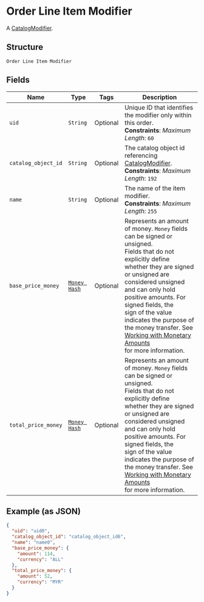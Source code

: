 
# Order Line Item Modifier

A [CatalogModifier](#type-catalogmodifier).

## Structure

`Order Line Item Modifier`

## Fields

| Name | Type | Tags | Description |
|  --- | --- | --- | --- |
| `uid` | `String` | Optional | Unique ID that identifies the modifier only within this order.<br>**Constraints**: *Maximum Length*: `60` |
| `catalog_object_id` | `String` | Optional | The catalog object id referencing [CatalogModifier](#type-catalogmodifier).<br>**Constraints**: *Maximum Length*: `192` |
| `name` | `String` | Optional | The name of the item modifier.<br>**Constraints**: *Maximum Length*: `255` |
| `base_price_money` | [`Money Hash`](/doc/models/money.md) | Optional | Represents an amount of money. `Money` fields can be signed or unsigned.<br>Fields that do not explicitly define whether they are signed or unsigned are<br>considered unsigned and can only hold positive amounts. For signed fields, the<br>sign of the value indicates the purpose of the money transfer. See<br>[Working with Monetary Amounts](https://developer.squareup.com/docs/build-basics/working-with-monetary-amounts)<br>for more information. |
| `total_price_money` | [`Money Hash`](/doc/models/money.md) | Optional | Represents an amount of money. `Money` fields can be signed or unsigned.<br>Fields that do not explicitly define whether they are signed or unsigned are<br>considered unsigned and can only hold positive amounts. For signed fields, the<br>sign of the value indicates the purpose of the money transfer. See<br>[Working with Monetary Amounts](https://developer.squareup.com/docs/build-basics/working-with-monetary-amounts)<br>for more information. |

## Example (as JSON)

```json
{
  "uid": "uid0",
  "catalog_object_id": "catalog_object_id6",
  "name": "name0",
  "base_price_money": {
    "amount": 114,
    "currency": "ALL"
  },
  "total_price_money": {
    "amount": 52,
    "currency": "MYR"
  }
}
```

